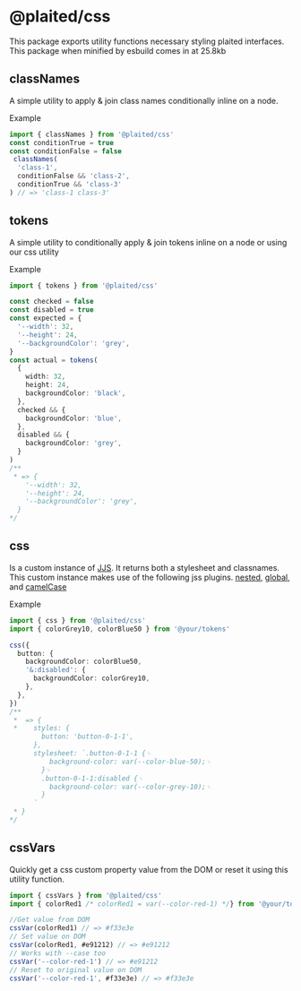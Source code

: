 # @plaited/css

This package exports utility functions necessary styling plaited interfaces. This package when minified by esbuild comes in at  25.8kb

## classNames 
A simple utility to apply & join class names conditionally inline on a node.

Example
```ts
import { classNames } from '@plaited/css'
const conditionTrue = true
const conditionFalse = false
 classNames(
  'class-1',
  conditionFalse && 'class-2',
  conditionTrue && 'class-3'
) // => 'class-1 class-3'
```

## tokens
A simple utility to conditionally apply & join tokens inline on a node or using our css utility


Example
```ts
import { tokens } from '@plaited/css'

const checked = false
const disabled = true
const expected = {
  '--width': 32,
  '--height': 24,
  '--backgroundColor': 'grey',
}
const actual = tokens(
  {
    width: 32,
    height: 24,
    backgroundColor: 'black',
  },
  checked && {
    backgroundColor: 'blue',
  },
  disabled && {
    backgroundColor: 'grey',
  }
) 
/**
 * => {
    '--width': 32,
    '--height': 24,
    '--backgroundColor': 'grey',
  }
*/

```

## css
Is a custom instance of [JJS](https://cssinjs.org/jss-api?v=v10.9.2#create-an-own-jss-instance). It returns both a stylesheet and classnames. This custom instance makes use of the following jss plugins. [nested](https://cssinjs.org/jss-plugin-nested?v=v10.9.2), [global](https://cssinjs.org/jss-plugin-global?v=v10.9.2), and [camelCase](https://cssinjs.org/jss-plugin-camel-case?v=v10.9.2)

Example
```ts
import { css } from '@plaited/css'
import { colorGrey10, colorBlue50 } from '@your/tokens'

css({
  button: {
    backgroundColor: colorBlue50,
    '&:disabled': {
      backgroundColor: colorGrey10,
    },
  },
})
/**
 *  => {
 *    styles: {
        button: 'button-0-1-1',
      },
      stylesheet: `.button-0-1-1 {␊
          background-color: var(--color-blue-50);␊
        }␊
        .button-0-1-1:disabled {␊
          background-color: var(--color-grey-10);␊
        }
      `
 * }
*/
```

## cssVars
Quickly get a css custom property value from the DOM or reset it using this utility function.

```ts
import { cssVars } from '@plaited/css'
import { colorRed1 /* colorRed1 = var(--color-red-1) */} from '@your/tokens'

//Get value from DOM
cssVar(colorRed1) // => #f33e3e
// Set value on DOM
cssVar(colorRed1, #e91212) // => #e91212
// Works with --case too
cssVar('--color-red-1') // => #e91212
// Reset to original value on DOM
cssVar('--color-red-1', #f33e3e) // => #f33e3e
```